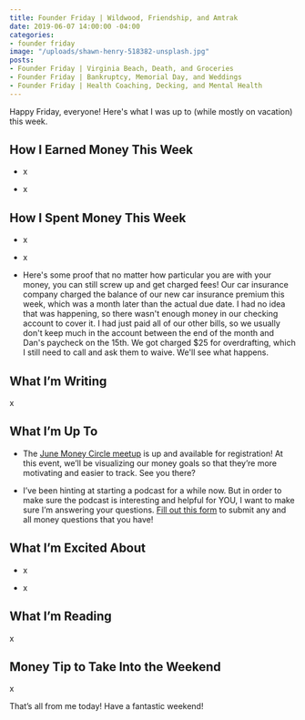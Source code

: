 ```yaml
---
title: Founder Friday | Wildwood, Friendship, and Amtrak
date: 2019-06-07 14:00:00 -04:00
categories:
- founder friday
image: "/uploads/shawn-henry-518382-unsplash.jpg"
posts:
- Founder Friday | Virginia Beach, Death, and Groceries
- Founder Friday | Bankruptcy, Memorial Day, and Weddings
- Founder Friday | Health Coaching, Decking, and Mental Health
---
```


Happy Friday, everyone! Here's what I was up to (while mostly on vacation) this week.

## **How I Earned Money This Week**

* x

* x

## **How I Spent Money This Week**

* x

* x

* Here's some proof that no matter how particular you are with your money, you can still screw up and get charged fees! Our car insurance company charged the balance of our new car insurance premium this week, which was a month later than the actual due date. I had no idea that was happening, so there wasn't enough money in our checking account to cover it. I had just paid all of our other bills, so we usually don't keep much in the account between the end of the month and Dan's paycheck on the 15th. We got charged $25 for overdrafting, which I still need to call and ask them to waive. We'll see what happens. 

## **What I’m Writing**

x

## **What I’m Up To**

* The [June Money Circle meetup](https://www.eventbrite.com/e/money-circle-visualizing-your-money-goals-tickets-62153044429) is up and available for registration! At this event, we’ll be visualizing our money goals so that they’re more motivating and easier to track. See you there?

* I’ve been hinting at starting a podcast for a while now. But in order to make sure the podcast is interesting and helpful for YOU, I want to make sure I’m answering your questions. [Fill out this form](https://docs.google.com/forms/d/e/1FAIpQLSf75z5itnYO-XOLStoqY5FXwuf8YI37ye5OD21Wv7tBGAqIVQ/viewform?usp=sf_link) to submit any and all money questions that you have!

## **What I’m Excited About**

* x

* x

## **What I’m Reading**

x

## **Money Tip to Take Into the Weekend**

x

That’s all from me today! Have a fantastic weekend!